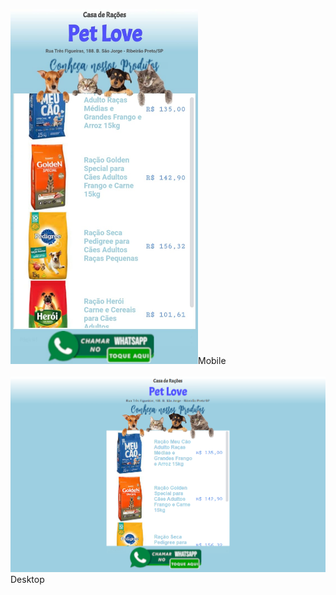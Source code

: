 <img center src="img/index_mobile.jpeg" width="300">Mobile <br> <br>
<img src="img/index_desktop.png" >Desktop

